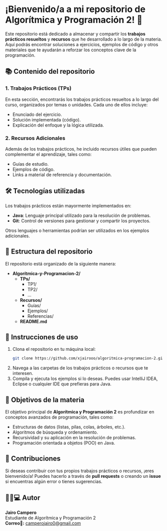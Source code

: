 # ¡Bienvenido/a a mi repositorio de **Algorítmica y Programación 2**! 🚀

Este repositorio está dedicado a almacenar y compartir los **trabajos prácticos resueltos** y **recursos** que he desarrollado a lo largo de la materia. Aquí podrás encontrar soluciones a ejercicios, ejemplos de código y otros materiales que te ayudarán a reforzar los conceptos clave de la programación.

## 📚 Contenido del repositorio

### 1. **Trabajos Prácticos (TPs)**
En esta sección, encontrarás los trabajos prácticos resueltos a lo largo del curso, organizados por temas o unidades. Cada uno de ellos incluye:
- Enunciado del ejercicio.
- Solución implementada (código).
- Explicación del enfoque y la lógica utilizada.

### 2. **Recursos Adicionales**
Además de los trabajos prácticos, he incluido recursos útiles que pueden complementar el aprendizaje, tales como:
- Guías de estudio.
- Ejemplos de código.
- Links a material de referencia y documentación.

## 🛠️ Tecnologías utilizadas

Los trabajos prácticos están mayormente implementados en:
- **Java**: Lenguaje principal utilizado para la resolución de problemas.
- **Git**: Control de versiones para gestionar y compartir los proyectos.

Otros lenguajes o herramientas podrían ser utilizados en los ejemplos adicionales.

## 📂 Estructura del repositorio

El repositorio está organizado de la siguiente manera:

- **Algorítmica-y-Programacion-2/**
  - **TPs/**
    - TP1/
    - TP2/
    - ...
  - **Recursos/**
    - Guías/
    - Ejemplos/
    - Referencias/
  - **README.md**

## 📝 Instrucciones de uso

1. Clona el repositorio en tu máquina local:
   ```bash
   git clone https://github.com/xjairooo/algoritmica-programacion-2.git
2. Navega a las carpetas de los trabajos prácticos o recursos que te interesen.
3. Compila y ejecuta los ejemplos si lo deseas. Puedes usar IntelliJ IDEA, Eclipse o cualquier IDE que prefieras para Java.

## 📌 Objetivos de la materia

El objetivo principal de **Algorítmica y Programación 2** es profundizar en conceptos avanzados de programación, tales como:

- Estructuras de datos (listas, pilas, colas, árboles, etc.).
- Algoritmos de búsqueda y ordenamiento.
- Recursividad y su aplicación en la resolución de problemas.
- Programación orientada a objetos (POO) en Java.

## 🤝 Contribuciones

Si deseas contribuir con tus propios trabajos prácticos o recursos, ¡eres bienvenido/a! Puedes hacerlo a través de **pull requests** o creando un **issue** si encuentras algún error o tienes sugerencias.

## 👨‍💻💻 Autor

**Jairo Campero**  
Estudiante de Algorítmica y Programación 2  
**Correo📩:** [camperojairo0@gmail.com](https://mail.google.com/mail/?view=cm&fs=1&to=camperojairo0@gmail.com)





